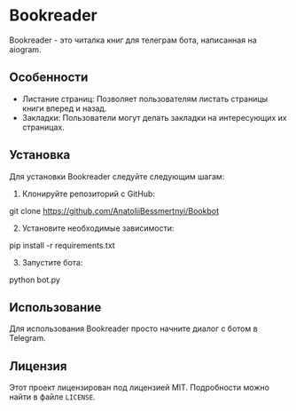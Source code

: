 # Bookreader

Bookreader - это читалка книг для телеграм бота, написанная на aiogram. 

## Особенности

- Листание страниц: Позволяет пользователям листать страницы книги вперед и назад.
- Закладки: Пользователи могут делать закладки на интересующих их страницах.

## Установка

Для установки Bookreader следуйте следующим шагам:

1. Клонируйте репозиторий с GitHub:

git clone https://github.com/AnatoliiBessmertnyi/Bookbot

2. Установите необходимые зависимости:

pip install -r requirements.txt

3. Запустите бота:

python bot.py


## Использование

Для использования Bookreader просто начните диалог с ботом в Telegram.

## Лицензия

Этот проект лицензирован под лицензией MIT. Подробности можно найти в файле `LICENSE`.
